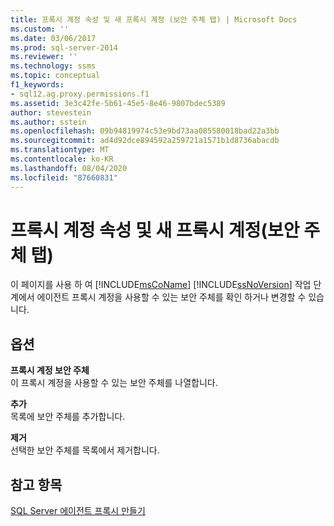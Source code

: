 ```yaml
---
title: 프록시 계정 속성 및 새 프록시 계정 (보안 주체 탭) | Microsoft Docs
ms.custom: ''
ms.date: 03/06/2017
ms.prod: sql-server-2014
ms.reviewer: ''
ms.technology: ssms
ms.topic: conceptual
f1_keywords:
- sql12.ag.proxy.permissions.f1
ms.assetid: 3e3c42fe-5b61-45e5-8e46-9807bdec5389
author: stevestein
ms.author: sstein
ms.openlocfilehash: 09b94819974c53e9bd73aa085580018bad22a3bb
ms.sourcegitcommit: ad4d92dce894592a259721a1571b1d8736abacdb
ms.translationtype: MT
ms.contentlocale: ko-KR
ms.lasthandoff: 08/04/2020
ms.locfileid: "87660831"
---
```

# <a name="proxy-account-properties-and-new-proxy-account-principals-tab"></a>프록시 계정 속성 및 새 프록시 계정(보안 주체 탭)
  이 페이지를 사용 하 여 [!INCLUDE[msCoName](../../includes/msconame-md.md)] [!INCLUDE[ssNoVersion](../../includes/ssnoversion-md.md)] 작업 단계에서 에이전트 프록시 계정을 사용할 수 있는 보안 주체를 확인 하거나 변경할 수 있습니다.  
  
## <a name="options"></a>옵션  
 **프록시 계정 보안 주체**  
 이 프록시 계정을 사용할 수 있는 보안 주체를 나열합니다.  
  
 **추가**  
 목록에 보안 주체를 추가합니다.  
  
 **제거**  
 선택한 보안 주체를 목록에서 제거합니다.  
  
## <a name="see-also"></a>참고 항목  
 [SQL Server 에이전트 프록시 만들기](create-a-sql-server-agent-proxy.md)  
  
  
